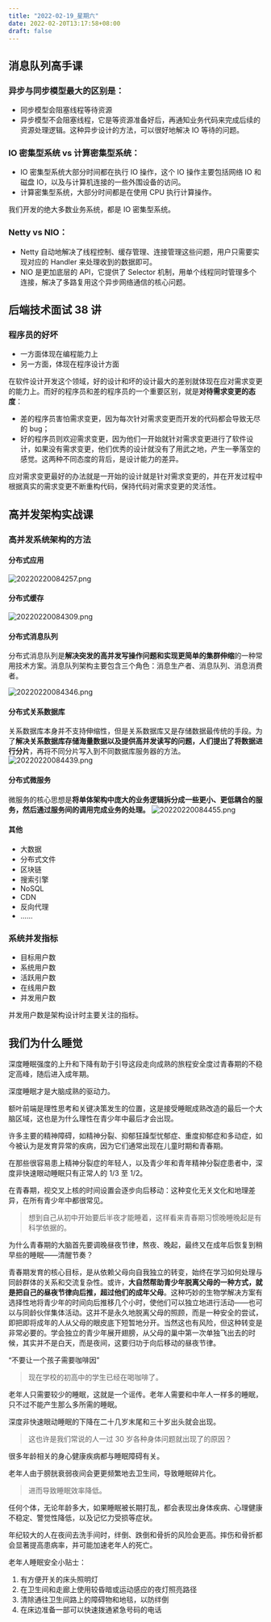 ```yaml
---
title: "2022-02-19_星期六"
date: 2022-02-20T13:17:58+08:00
draft: false
---
```


## 消息队列高手课

### 异步与同步模型最大的区别是：

- 同步模型会阻塞线程等待资源
- 异步模型不会阻塞线程，它是等资源准备好后，再通知业务代码来完成后续的资源处理逻辑。这种异步设计的方法，可以很好地解决 IO 等待的问题。

### IO 密集型系统 vs 计算密集型系统：

- IO 密集型系统大部分时间都在执行 IO 操作，这个 IO 操作主要包括网络 IO 和磁盘 IO，以及与计算机连接的一些外围设备的访问。
- 计算密集型系统，大部分时间都是在使用 CPU 执行计算操作。

我们开发的绝大多数业务系统，都是 IO 密集型系统。

### Netty vs NIO：

- Netty 自动地解决了线程控制、缓存管理、连接管理这些问题，用户只需要实现对应的 Handler 来处理收到的数据即可。
- NIO 是更加底层的 API，它提供了 Selector 机制，用单个线程同时管理多个连接，解决了多路复用这个异步网络通信的核心问题。

## 后端技术面试 38 讲

### 程序员的好坏

- 一方面体现在编程能力上
- 另一方面，体现在程序设计方面

在软件设计开发这个领域，好的设计和坏的设计最大的差别就体现在应对需求变更的能力上。而好的程序员和差的程序员的一个重要区别，就是**对待需求变更的态度**：

- 差的程序员害怕需求变更，因为每次针对需求变更而开发的代码都会导致无尽的 bug；
- 好的程序员则欢迎需求变更，因为他们一开始就针对需求变更进行了软件设计，如果没有需求变更，他们优秀的设计就没有了用武之地，产生一拳落空的感觉。这两种不同态度的背后，是设计能力的差异。

应对需求变更最好的办法就是一开始的设计就是针对需求变更的，并在开发过程中根据真实的需求变更不断重构代码，保持代码对需求变更的灵活性。

## 高并发架构实战课

### 高并发系统架构的方法

#### 分布式应用

![20220220084257.png](20220220084257.png)

#### 分布式缓存

![20220220084309.png](20220220084309.png)

#### 分布式消息队列

分布式消息队列是**解决突发的高并发写操作问题和实现更简单的集群伸缩**的一种常用技术方案。消息队列架构主要包含三个角色：消息生产者、消息队列、消息消费者。

![20220220084346.png](20220220084346.png)

#### 分布式关系数据库

关系数据库本身并不支持伸缩性，但是关系数据库又是存储数据最传统的手段。为了**解决关系数据库存储海量数据以及提供高并发读写的问题，人们提出了将数据进行分片**，再将不同分片写入到不同数据库服务器的方法。
![20220220084439.png](20220220084439.png)

#### 分布式微服务

微服务的核心思想是**将单体架构中庞大的业务逻辑拆分成一些更小、更低耦合的服务，然后通过服务间的调用完成业务的处理。**
![20220220084455.png](20220220084455.png)

#### 其他

- 大数据
- 分布式文件
- 区块链
- 搜索引擎
- NoSQL
- CDN
- 反向代理
- ……

### 系统并发指标

- 目标用户数
- 系统用户数
- 活跃用户数
- 在线用户数
- 并发用户数

并发用户数是架构设计时主要关注的指标。

## 我们为什么睡觉

深度睡眠强度的上升和下降有助于引导这段走向成熟的旅程安全度过青春期的不稳定高峰，随后进入成年期。

深度睡眠才是大脑成熟的驱动力。

额叶前端是理性思考和关键决策发生的位置，这是接受睡眠成熟改造的最后一个大脑区域，这也是为什么理性在青少年中最后才会出现。

许多主要的精神障碍，如精神分裂、抑郁狂躁型忧郁症、重度抑郁症和多动症，如今被认为是发育异常的疾病，因为它们通常出现在儿童时期和青春期。

在那些很容易患上精神分裂症的年轻人，以及青少年和青年精神分裂症患者中，深度非快速眼动睡眠只有正常人的 1/3 至 1/2。

在青春期，视交叉上核的时间设置会逐步向后移动：这种变化无关文化和地理差异，在所有青少年中都很常见。

> 想到自己从初中开始要后半夜才能睡着，这样看来青春期习惯晚睡晚起是有科学依据的。

为什么青春期的大脑首先要调晚昼夜节律，熬夜、晚起，最终又在成年后恢复到稍早些的睡眠——清醒节奏？

青春期发育的核心目标，是从依赖父母向自我独立的转变，始终在学习如何处理与同龄群体的关系和交流复杂性。或许，**大自然帮助青少年脱离父母的一种方式，就是把自己的昼夜节律向后推，超过他们的成年父母**。这种巧妙的生物学解决方案有选择性地将青少年的时间向后推移几个小时，使他们可以独立地进行活动——也可以与同龄伙伴集体活动。这并不是永久地脱离父母的照顾，而是一种安全的尝试，即把即将成年的人从父母的眼皮底下短暂地分开。当然这也有风险，但这种转变是非常必要的。学会独立的青少年展开翅膀，从父母的巢中第一次单独飞出去的时候，其实并不是白天，而是夜间，这要归功于向后移动的昼夜节律。

“不要让一个孩子需要咖啡因”

> 现在学校的初高中的学生已经在喝咖啡了。

老年人只需要较少的睡眠，这就是一个谣传。老年人需要和中年人一样多的睡眠，只不过不能产生那么多所需的睡眠。

深度非快速眼动睡眠的下降在二十几岁末尾和三十岁出头就会出现。

> 这也许是我们常说的人一过 30 岁各种身体问题就出现了的原因？

很多年龄相关的身心健康疾病都与睡眠障碍有关。

老年人由于膀胱衰弱夜间会更更频繁地去卫生间，导致睡眠碎片化。

> 进而导致睡眠效率降低。

任何个体，无论年龄多大，如果睡眠被长期打乱，都会表现出身体疾病、心理健康不稳定、警觉性降低，以及记忆力受损等症状。

年纪较大的人在夜间去洗手间时，绊倒、跌倒和骨折的风险会更高。摔伤和骨折都会显著提高患病率，并可能加速老年人的死亡。

老年人睡眠安全小贴士：

1. 有方便开关的床头照明灯
2. 在卫生间和走廊上使用较昏暗或运动感应的夜灯照亮路径
3. 清除通往卫生间路上的障碍物和地毯，以防绊倒
4. 在床边准备一部可以快速拨通紧急号码的电话

